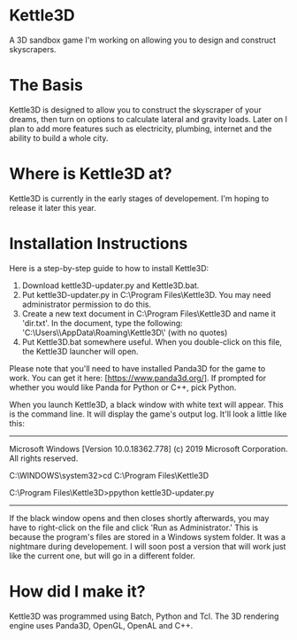 # Kettle3D
A 3D sandbox game I'm working on allowing you to design and construct skyscrapers.

# The Basis
Kettle3D is designed to allow you to construct the skyscraper of your dreams, then turn on options to calculate lateral and gravity loads. Later on I plan to add more features such as electricity, plumbing, internet and the ability to build a whole city.

# Where is Kettle3D at?
Kettle3D is currently in the early stages of developement. I'm hoping to release it later this year.

# Installation Instructions
Here is a step-by-step guide to how to install Kettle3D:

1) Download kettle3D-updater.py and Kettle3D.bat.
2) Put kettle3D-updater.py in C:\Program Files\Kettle3D. You may need administrator permission to do this.
3) Create a new text document in C:\Program Files\Kettle3D and name it 'dir.txt'. In the document, type the following:
'C:\\Users\\<Your Windows Username>\\AppData\\Roaming\\Kettle3D\\' (with no quotes)
4) Put Kettle3D.bat somewhere useful. When you double-click on this file, the Kettle3D launcher will open.
  
Please note that you'll need to have installed Panda3D for the game to work. You can get it here: [https://www.panda3d.org/]. If prompted for whether you would like Panda for Python or C++, pick Python.
  
When you launch Kettle3D, a black window with white text will appear. This is the command line. It will display the game's output log. It'll look a little like this:

----------------------------------------------------------

Microsoft Windows [Version 10.0.18362.778]
(c) 2019 Microsoft Corporation. All rights reserved.

C:\WINDOWS\system32>cd C:\Program Files\Kettle3D

C:\Program Files\Kettle3D>ppython kettle3D-updater.py

----------------------------------------------------------

If the black window opens and then closes shortly afterwards, you may have to right-click on the file and click 'Run as Administrator.' This is because the program's files are stored in a Windows system folder. It was a nightmare during developement. I will soon post a version that will work just like the current one, but will go in a different folder.

# How did I make it?
Kettle3D was programmed using Batch, Python and Tcl. The 3D rendering engine uses Panda3D, OpenGL, OpenAL and C++.

